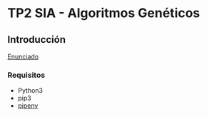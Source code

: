 # TP2 SIA - Algoritmos Genéticos

## Introducción

[Enunciado](docs/SIA-TP2-2023-2Q.pdf)

### Requisitos

- Python3
- pip3
- [pipenv](https://pypi.org/project/pipenv/)